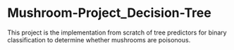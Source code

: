 # Mushroom-Project_Decision-Tree
This project is the implementation from scratch of tree predictors for binary classification to determine whether mushrooms are poisonous.
